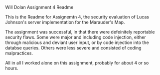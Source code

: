 Will Dolan
Assignment 4 Readme

This is the Readme for Assignemtn 4, the security evaluation of Lucas Johnson's server implementation for the Marauder's Map.

The assignment was successful, in that there were defeinitely reportable security flaws. Some were major and including code injection, either through malicious and deviant user input, or by code injection into the databse queries. Others were less severe and consisted of coding malpractices.

All in all I worked alone on this assignment, probably for about 4 or so hours.